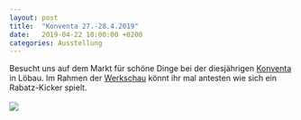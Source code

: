 ```yaml
---
layout: post
title:  "Konventa 27.-28.4.2019"
date:   2019-04-22 10:00:00 +0200
categories: Ausstellung
---
```


Besucht uns auf dem Markt für schöne Dinge bei der diesjährigen [Konventa][Konventa] in Löbau. Im Rahmen der [Werkschau][Werkschau] könnt ihr mal antesten wie sich ein Rabatz-Kicker spielt.<br><br>
<a href="http://www.kreatives-sachsen.de/werkschau/">
<img src='{{ site.baseurl }}/images/news/201904_konventa.jpg'>
</a>

[Werkschau]: http://www.kreatives-sachsen.de/werkschau/
[Konventa]: https://www.messe-konventa.de/
